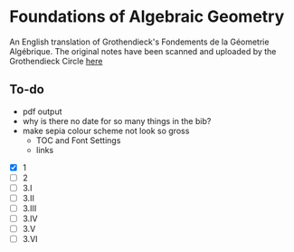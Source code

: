 # Foundations of Algebraic Geometry

An English translation of Grothendieck's Fondements de la Géometrie Algébrique.
The original notes have been scanned and uploaded by the Grothendieck Circle [here](https://webusers.imj-prg.fr/~leila.schneps/grothendieckcircle/FGA.pdf)

## To-do

- pdf output
- why is there no date for so many things in the bib?
- make sepia colour scheme not look so gross
    + TOC and Font Settings
    + links

- [x] 1
- [ ] 2
- [ ] 3.I
- [ ] 3.II
- [ ] 3.III
- [ ] 3.IV
- [ ] 3.V
- [ ] 3.VI
